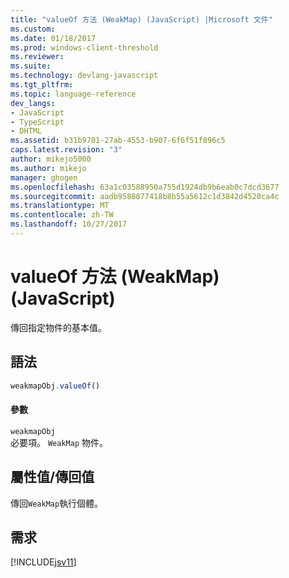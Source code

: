 ```yaml
---
title: "valueOf 方法 (WeakMap) (JavaScript) |Microsoft 文件"
ms.custom: 
ms.date: 01/18/2017
ms.prod: windows-client-threshold
ms.reviewer: 
ms.suite: 
ms.technology: devlang-javascript
ms.tgt_pltfrm: 
ms.topic: language-reference
dev_langs:
- JavaScript
- TypeScript
- DHTML
ms.assetid: b31b9701-27ab-4553-b907-6f6f51f896c5
caps.latest.revision: "3"
author: mikejo5000
ms.author: mikejo
manager: ghogen
ms.openlocfilehash: 63a1c03588950a755d1924db9b6eab0c7dcd3677
ms.sourcegitcommit: aadb9588877418b8b55a5612c1d3842d4520ca4c
ms.translationtype: MT
ms.contentlocale: zh-TW
ms.lasthandoff: 10/27/2017
---
```

# <a name="valueof-method-weakmap-javascript"></a>valueOf 方法 (WeakMap) (JavaScript)
傳回指定物件的基本值。  
  
## <a name="syntax"></a>語法  
  
```JavaScript  
weakmapObj.valueOf()  
```  
  
#### <a name="parameters"></a>參數  
 `weakmapObj`  
 必要項。 `WeakMap` 物件。  
  
## <a name="property-valuereturn-value"></a>屬性值/傳回值  
 傳回`WeakMap`執行個體。  
  
## <a name="requirements"></a>需求  
 [!INCLUDE[jsv11](../../javascript/reference/includes/jsv11-md.md)]